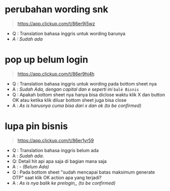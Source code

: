 
# perubahan wording snk
> https://app.clickup.com/t/86er9j5wz 

- Q : Translation bahasa inggris untuk wording barunya
- *A : Sudah ada*

# pop up belum login
> https://app.clickup.com/t/86er9hj4h 
- Q : Translation bahasa inggris untuk wording pada bottom sheet nya
- A : *Sudah Ada, dengan capital dan e seperti ini* `balé Bisnis`
- Q : Apakah bottom sheet nya hanya bisa diclose waktu klik X dan button OK atau ketika klik diluar bottom sheet juga bisa close
- A : *As is harusnya cuma bisa dari x dan ok (to be confirmed)*

# lupa pin bisnis
> https://app.clickup.com/t/86er1yr59
- Q : Translation bahasa inggris belum ada
- A : *Sudah ada*.
- Q: Detail hit api apa saja di bagian mana saja
- A : - *(Belum Ada)*
- Q : Pada bottom sheet "sudah mencapai batas maksimum generate OTP" saat klik OK action apa yang terjadi?
- A : *As is nya balik ke prelogin,, (to be confirmed)*
<!--stackedit_data:
eyJoaXN0b3J5IjpbMjEzMzk4NzAwOV19
-->